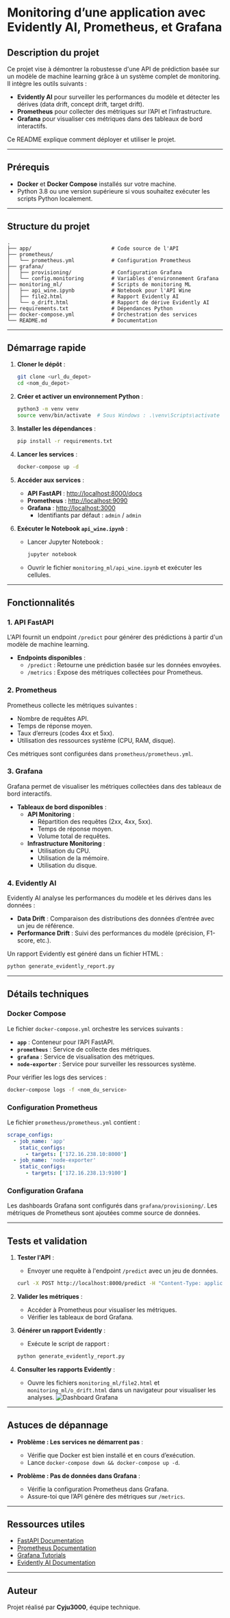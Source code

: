 # Monitoring d’une application avec Evidently AI, Prometheus, et Grafana

## **Description du projet**

Ce projet vise à démontrer la robustesse d'une API de prédiction basée sur un modèle de machine learning grâce à un système complet de monitoring. Il intègre les outils suivants :

- **Evidently AI** pour surveiller les performances du modèle et détecter les dérives (data drift, concept drift, target drift).
- **Prometheus** pour collecter des métriques sur l’API et l’infrastructure.
- **Grafana** pour visualiser ces métriques dans des tableaux de bord interactifs.

Ce README explique comment déployer et utiliser le projet.

---

## **Prérequis**

- **Docker** et **Docker Compose** installés sur votre machine.
- Python 3.8 ou une version supérieure si vous souhaitez exécuter les scripts Python localement.

---

## **Structure du projet**

```
.
├── app/                          # Code source de l'API
├── prometheus/
│   └── prometheus.yml            # Configuration Prometheus
├── grafana/
│   ├── provisioning/             # Configuration Grafana
│   └── config.monitoring         # Variables d'environnement Grafana
├── monitoring_ml/                # Scripts de monitoring ML
│   ├── api_wine.ipynb            # Notebook pour l'API Wine
│   ├── file2.html                # Rapport Evidently AI
│   └── o_drift.html              # Rapport de dérive Evidently AI
├── requirements.txt              # Dépendances Python
├── docker-compose.yml            # Orchestration des services
└── README.md                     # Documentation
```

---

## **Démarrage rapide**

1. **Cloner le dépôt** :
   ```bash
   git clone <url_du_depot>
   cd <nom_du_depot>
   ```

2. **Créer et activer un environnement Python** :
   ```bash
   python3 -m venv venv
   source venv/bin/activate  # Sous Windows : .\venv\Scripts\activate
   ```

3. **Installer les dépendances** :
   ```bash
   pip install -r requirements.txt
   ```

4. **Lancer les services** :
   ```bash
   docker-compose up -d
   ```

5. **Accéder aux services** :
   - **API FastAPI** : [http://localhost:8000/docs](http://localhost:8000/docs)
   - **Prometheus** : [http://localhost:9090](http://localhost:9090)
   - **Grafana** : [http://localhost:3000](http://localhost:3000)
     - Identifiants par défaut : `admin` / `admin`

6. **Exécuter le Notebook `api_wine.ipynb`** :
   - Lancer Jupyter Notebook :
     ```bash
     jupyter notebook
     ```
   - Ouvrir le fichier `monitoring_ml/api_wine.ipynb` et exécuter les cellules.

---

## **Fonctionnalités**

### **1. API FastAPI**

L'API fournit un endpoint `/predict` pour générer des prédictions à partir d'un modèle de machine learning. 

- **Endpoints disponibles** :
  - `/predict` : Retourne une prédiction basée sur les données envoyées.
  - `/metrics` : Expose des métriques collectées pour Prometheus.

### **2. Prometheus**

Prometheus collecte les métriques suivantes :
- Nombre de requêtes API.
- Temps de réponse moyen.
- Taux d’erreurs (codes 4xx et 5xx).
- Utilisation des ressources système (CPU, RAM, disque).

Ces métriques sont configurées dans `prometheus/prometheus.yml`.

### **3. Grafana**

Grafana permet de visualiser les métriques collectées dans des tableaux de bord interactifs.

- **Tableaux de bord disponibles** :
  - **API Monitoring** :
    - Répartition des requêtes (2xx, 4xx, 5xx).
    - Temps de réponse moyen.
    - Volume total de requêtes.
  - **Infrastructure Monitoring** :
    - Utilisation du CPU.
    - Utilisation de la mémoire.
    - Utilisation du disque.

### **4. Evidently AI**

Evidently AI analyse les performances du modèle et les dérives dans les données :
- **Data Drift** : Comparaison des distributions des données d’entrée avec un jeu de référence.
- **Performance Drift** : Suivi des performances du modèle (précision, F1-score, etc.).

Un rapport Evidently est généré dans un fichier HTML :
```bash
python generate_evidently_report.py
```

---

## **Détails techniques**

### **Docker Compose**

Le fichier `docker-compose.yml` orchestre les services suivants :

- **`app`** : Conteneur pour l’API FastAPI.
- **`prometheus`** : Service de collecte des métriques.
- **`grafana`** : Service de visualisation des métriques.
- **`node-exporter`** : Service pour surveiller les ressources système.

Pour vérifier les logs des services :
```bash
docker-compose logs -f <nom_du_service>
```

### **Configuration Prometheus**

Le fichier `prometheus/prometheus.yml` contient :
```yaml
scrape_configs:
  - job_name: 'app'
    static_configs:
      - targets: ['172.16.238.10:8000']
  - job_name: 'node-exporter'
    static_configs:
      - targets: ['172.16.238.13:9100']
```

### **Configuration Grafana**

Les dashboards Grafana sont configurés dans `grafana/provisioning/`. Les métriques de Prometheus sont ajoutées comme source de données.

---

## **Tests et validation**

1. **Tester l'API** :
   - Envoyer une requête à l'endpoint `/predict` avec un jeu de données.
   ```bash
   curl -X POST http://localhost:8000/predict -H "Content-Type: application/json" -d '{"feature1": 1.0, "feature2": 2.0}'
   ```

2. **Valider les métriques** :
   - Accéder à Prometheus pour visualiser les métriques.
   - Vérifier les tableaux de bord Grafana.

3. **Générer un rapport Evidently** :
   - Exécute le script de rapport :
   ```bash
   python generate_evidently_report.py
   ```

4. **Consulter les rapports Evidently** :
   - Ouvre les fichiers `monitoring_ml/file2.html` et `monitoring_ml/o_drift.html` dans un navigateur pour visualiser les analyses.
![Dashboard Grafana](<Dashboard Grafana.png>)
---

## **Astuces de dépannage**

- **Problème : Les services ne démarrent pas** :
  - Vérifie que Docker est bien installé et en cours d’exécution.
  - Lance `docker-compose down && docker-compose up -d`.

- **Problème : Pas de données dans Grafana** :
  - Vérifie la configuration Prometheus dans Grafana.
  - Assure-toi que l’API génère des métriques sur `/metrics`.

---

## **Ressources utiles**

- [FastAPI Documentation](https://fastapi.tiangolo.com/)
- [Prometheus Documentation](https://prometheus.io/docs/)
- [Grafana Tutorials](https://grafana.com/tutorials/)
- [Evidently AI Documentation](https://docs.evidentlyai.com/)

---

## **Auteur**

Projet réalisé par **Cyju3000**, équipe technique.


